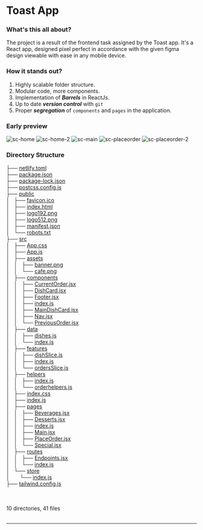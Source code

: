 # Toast App

### What's this all about?
The project is a result of the frontend task assigned by the Toast app. It's a React app, designed pixel perfect in accordance with the given figma design viewable with ease in any mobile device.

### How it stands out?
1. Highly scalable folder structure.
2. Modular code, more components.
3. Implementation of ***Barrels*** in ReactJs.
4. Up to date ***version control*** with `git`
5. Proper ***segregation*** of `components` and `pages` in the application.

### Early preview
![sc-home](https://user-images.githubusercontent.com/34797335/233628586-35d112d8-92cd-4b8e-b156-6b7b38d8f584.png)
![sc-home-2](https://user-images.githubusercontent.com/34797335/233628641-4d564cd1-7420-45e7-9b73-1bc57e7b25ed.png)
![sc-main](https://user-images.githubusercontent.com/34797335/233628571-59b9648b-b863-4954-9c78-77b5bd1bae10.png)
![sc-placeorder](https://user-images.githubusercontent.com/34797335/233628681-f512c689-b8d6-48be-ba35-1c7269fd1ba5.png)
![sc-placeorder-2](https://user-images.githubusercontent.com/34797335/233628695-a21865bf-ed2c-44fc-ad3e-00cab04459ba.png)


### Directory Structure
<!DOCTYPE html>
<html>
<head>
 <meta http-equiv="Content-Type" content="text/html; charset=UTF-8">
 <meta name="Author" content="Made by 'tree'">
 <meta name="GENERATOR" content="$Version: $ tree v1.8.0 (c) 1996 - 2018 by Steve Baker, Thomas Moore, Francesc Rocher, Florian Sesser, Kyosuke Tokoro $">
</head>
<body>
	├── <a href="baseHREF/netlify.toml">netlify.toml</a><br>
	├── <a href="baseHREF/package.json">package.json</a><br>
	├── <a href="baseHREF/package-lock.json">package-lock.json</a><br>
	├── <a href="baseHREF/postcss.config.js">postcss.config.js</a><br>
	├── <a href="baseHREF/public/">public</a><br>
	│   ├── <a href="baseHREF/public/favicon.ico">favicon.ico</a><br>
	│   ├── <a href="baseHREF/public/index.html">index.html</a><br>
	│   ├── <a href="baseHREF/public/logo192.png">logo192.png</a><br>
	│   ├── <a href="baseHREF/public/logo512.png">logo512.png</a><br>
	│   ├── <a href="baseHREF/public/manifest.json">manifest.json</a><br>
	│   └── <a href="baseHREF/public/robots.txt">robots.txt</a><br>
	├── <a href="baseHREF/src/">src</a><br>
	│   ├── <a href="baseHREF/src/App.css">App.css</a><br>
	│   ├── <a href="baseHREF/src/App.js">App.js</a><br>
	│   ├── <a href="baseHREF/src/assets/">assets</a><br>
	│   │   ├── <a href="baseHREF/src/assets/banner.png">banner.png</a><br>
	│   │   └── <a href="baseHREF/src/assets/cafe.png">cafe.png</a><br>
	│   ├── <a href="baseHREF/src/components/">components</a><br>
	│   │   ├── <a href="baseHREF/src/components/CurrentOrder.jsx">CurrentOrder.jsx</a><br>
	│   │   ├── <a href="baseHREF/src/components/DishCard.jsx">DishCard.jsx</a><br>
	│   │   ├── <a href="baseHREF/src/components/Footer.jsx">Footer.jsx</a><br>
	│   │   ├── <a href="baseHREF/src/components/index.js">index.js</a><br>
	│   │   ├── <a href="baseHREF/src/components/MainDishCard.jsx">MainDishCard.jsx</a><br>
	│   │   ├── <a href="baseHREF/src/components/Nav.jsx">Nav.jsx</a><br>
	│   │   └── <a href="baseHREF/src/components/PreviousOrder.jsx">PreviousOrder.jsx</a><br>
	│   ├── <a href="baseHREF/src/data/">data</a><br>
	│   │   ├── <a href="baseHREF/src/data/dishes.js">dishes.js</a><br>
	│   │   └── <a href="baseHREF/src/data/index.js">index.js</a><br>
	│   ├── <a href="baseHREF/src/features/">features</a><br>
	│   │   ├── <a href="baseHREF/src/features/dishSlice.js">dishSlice.js</a><br>
	│   │   ├── <a href="baseHREF/src/features/index.js">index.js</a><br>
	│   │   └── <a href="baseHREF/src/features/ordersSlice.js">ordersSlice.js</a><br>
	│   ├── <a href="baseHREF/src/helpers/">helpers</a><br>
	│   │   ├── <a href="baseHREF/src/helpers/index.js">index.js</a><br>
	│   │   └── <a href="baseHREF/src/helpers/orderhelpers.js">orderhelpers.js</a><br>
	│   ├── <a href="baseHREF/src/index.css">index.css</a><br>
	│   ├── <a href="baseHREF/src/index.js">index.js</a><br>
	│   ├── <a href="baseHREF/src/pages/">pages</a><br>
	│   │   ├── <a href="baseHREF/src/pages/Beverages.jsx">Beverages.jsx</a><br>
	│   │   ├── <a href="baseHREF/src/pages/Desserts.jsx">Desserts.jsx</a><br>
	│   │   ├── <a href="baseHREF/src/pages/index.js">index.js</a><br>
	│   │   ├── <a href="baseHREF/src/pages/Main.jsx">Main.jsx</a><br>
	│   │   ├── <a href="baseHREF/src/pages/PlaceOrder.jsx">PlaceOrder.jsx</a><br>
	│   │   └── <a href="baseHREF/src/pages/Special.jsx">Special.jsx</a><br>
	│   ├── <a href="baseHREF/src/routes/">routes</a><br>
	│   │   ├── <a href="baseHREF/src/routes/Endpoints.jsx">Endpoints.jsx</a><br>
	│   │   └── <a href="baseHREF/src/routes/index.js">index.js</a><br>
	│   └── <a href="baseHREF/src/store/">store</a><br>
	│   &nbsp;&nbsp;&nbsp; └── <a href="baseHREF/src/store/index.js">index.js</a><br>
	├── <a href="baseHREF/tailwind.config.js">tailwind.config.js</a><br>
	<br><br>
	</p>
	<p>

10 directories, 41 files
	<br><br>
	</p>
	<hr>
	
</body>
</html>
